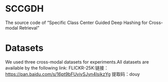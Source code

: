 # SCCGDH
The source code of “Specific Class Center Guided Deep Hashing for Cross-modal Retrieval” 
# Datasets
We used three cross-modal datasets for experiments.All datasets are available by the following link:
FLICKR-25K:链接：https://pan.baidu.com/s/16pt9bFUvivSJyn4lsikzYg  提取码：douy
